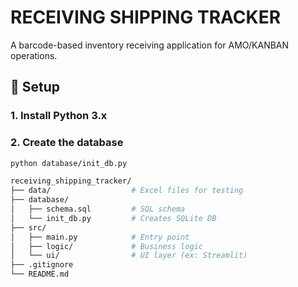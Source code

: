 # RECEIVING SHIPPING TRACKER

A barcode-based inventory receiving application for AMO/KANBAN operations.

## 💾 Setup

### 1. Install Python 3.x

### 2. Create the database

```bash
python database/init_db.py

receiving_shipping_tracker/
├── data/                  # Excel files for testing
├── database/
│   ├── schema.sql         # SQL schema
│   └── init_db.py         # Creates SQLite DB
├── src/
│   ├── main.py            # Entry point
│   ├── logic/             # Business logic
│   └── ui/                # UI layer (ex: Streamlit)
├── .gitignore
└── README.md
